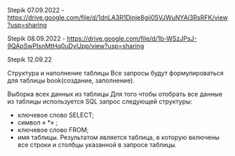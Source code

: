 Stepik 07.09.2022 -  https://drive.google.com/file/d/1dnLA3R1Djnje8gii05VJWuNYAi3RsRFK/view?usp=sharing

Stepik 08.09.2022 - https://drive.google.com/file/d/1b-WSzJPsJ-9QApSwPIsnMtHq0uDylJpp/view?usp=sharing

Stepik 12.09.22

Структура и наполнение таблицы
Все запросы будут формулироваться для таблицы book(создание, заполнение).

Выборка всех данных из таблицы
Для того чтобы отобрать все данные из таблицы используется SQL запрос следующей структуры: 
* ключевое слово SELECT; 
* символ « *» ; 
* ключевое слово FROM; 
* имя таблицы.
Результатом является таблица, в которую включены все строки и столбцы указанной в запросе таблицы.

